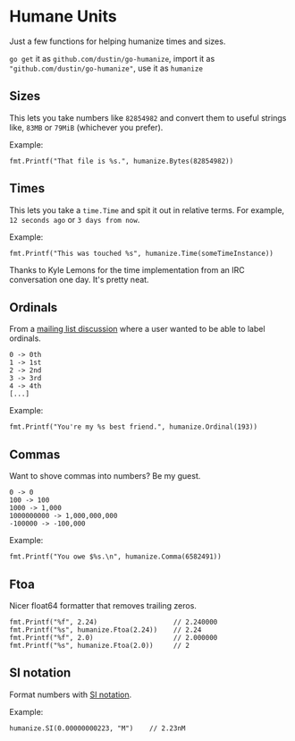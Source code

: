 # Humane Units

Just a few functions for helping humanize times and sizes.

`go get` it as `github.com/dustin/go-humanize`, import it as
`"github.com/dustin/go-humanize"`, use it as `humanize`

## Sizes

This lets you take numbers like `82854982` and convert them to useful
strings like, `83MB` or `79MiB` (whichever you prefer).

Example:

    fmt.Printf("That file is %s.", humanize.Bytes(82854982))

## Times

This lets you take a `time.Time` and spit it out in relative terms.
For example, `12 seconds ago` or `3 days from now`.

Example:

    fmt.Printf("This was touched %s", humanize.Time(someTimeInstance))

Thanks to Kyle Lemons for the time implementation from an IRC
conversation one day.  It's pretty neat.

## Ordinals

From a [mailing list discussion][odisc] where a user wanted to be able
to label ordinals.

    0 -> 0th
    1 -> 1st
    2 -> 2nd
    3 -> 3rd
    4 -> 4th
    [...]

Example:

    fmt.Printf("You're my %s best friend.", humanize.Ordinal(193))

## Commas

Want to shove commas into numbers?  Be my guest.

    0 -> 0
    100 -> 100
    1000 -> 1,000
    1000000000 -> 1,000,000,000
    -100000 -> -100,000

Example:

    fmt.Printf("You owe $%s.\n", humanize.Comma(6582491))

## Ftoa

Nicer float64 formatter that removes trailing zeros.

    fmt.Printf("%f", 2.24)                   // 2.240000
    fmt.Printf("%s", humanize.Ftoa(2.24))    // 2.24
    fmt.Printf("%f", 2.0)                    // 2.000000
    fmt.Printf("%s", humanize.Ftoa(2.0))     // 2

## SI notation

Format numbers with [SI notation][sinotation].

Example:

    humanize.SI(0.00000000223, "M")    // 2.23nM


[odisc]: https://groups.google.com/d/topic/golang-nuts/l8NhI74jl-4/discussion
[sinotation]: http://en.wikipedia.org/wiki/Metric_prefix
